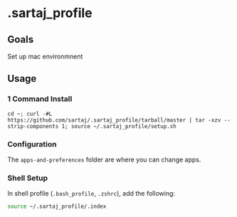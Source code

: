 # .sartaj_profile

## Goals

Set up mac environmnent

## Usage

### 1 Command Install 
`cd ~; curl -#L https://github.com/sartaj/.sartaj_profile/tarball/master | tar -xzv --strip-components 1; source ~/.sartaj_profile/setup.sh`

### Configuration

The `apps-and-preferences` folder are where you can change apps.

### Shell Setup

In shell profile (`.bash_profile`, `.zshrc`), add the following:

```bash
source ~/.sartaj_profile/.index
```
